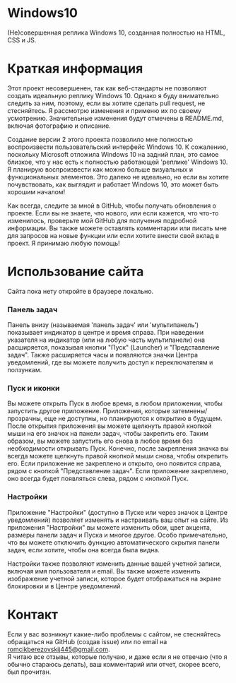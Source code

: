 # Windows10
(Не)совершенная реплика Windows 10, созданная полностью на HTML, CSS и JS.

# Краткая информация
Этот проект несовершенен, так как веб-стандарты не позволяют создать идеальную реплику Windows 10. 
Однако я буду внимательно следить за ним, поэтому, если вы хотите сделать pull request, не стесняйтесь. Я рассмотрю изменения и применю их по своему усмотрению. Значительные изменения будут отмечены в README.md, включая фотографию и описание.

Создание версии 2 этого проекта позволило мне полностью воспроизвести пользовательский интерфейс Windows 10.
К сожалению, поскольку Microsoft отложила Windows 10 на задний план, это самое близкое, что у нас есть к полностью работающей 'реплике' Windows 10.
Я планирую воспроизвести как можно больше визуальных и функциональных элементов. Это далеко не идеально, но если вы хотите почувствовать, как выглядит и работает Windows 10, это может быть хорошим началом!

Как всегда, следите за мной в GitHub, чтобы получать обновления о проекте. Если вы не знаете, что нового, или если кажется, что что-то изменилось, проверьте мой GitHub для получения подробной информации.
Вы также можете оставлять комментарии или писать мне для запросов на новые функции или если хотите внести свой вклад в проект. Я принимаю любую помощь!

# Использование сайта
Сайта пока нету откройте в браузере локально.

### Панель задач
Панель внизу (называемая 'панель задач' или 'мультипанель') показывает индикатор в центре и время справа. При наведении указателя на индикатор (или на любую часть мультипанели) она расширяется, показывая кнопки "Пуск" (Launcher) и "Представление задач". Также расширяется часы и появляются значки Центра уведомлений, где вы можете получить доступ к переключателям и ползункам.

### Пуск и иконки
Вы можете открыть Пуск в любое время, в любом приложении, чтобы запустить другое приложение. Приложения, которые затемнены/прозрачны, еще не доступны, но планируются к открытию в будущем.
После открытия приложения вы можете щелкнуть правой кнопкой мыши на его значок на панели задач, чтобы закрепить его. Таким образом, вы можете запустить его снова в любое время без необходимости открывать Пуск. Конечно, после закрепления значка вы всегда можете щелкнуть правой кнопкой мыши снова, чтобы открепить его.
Если приложение не закреплено и открыто, оно появится справа, рядом с кнопкой "Представление задач". Если приложение закреплено, оно всегда будет появляться слева, рядом с кнопкой Пуск.

### Настройки
Приложение "Настройки" (доступно в Пуске или через значок в Центре уведомлений) позволяет изменять и настраивать ваш опыт на сайте.
Из приложения "Настройки" вы можете изменить обои, цвет акцента, размеры панели задач и Пуска и многое другое.
Особо примечательно, что вы можете отключить функцию автоматического скрытия панели задач, если хотите, чтобы она всегда была видна.

Настройки также позволяют изменить данные вашей учетной записи, включая имя пользователя и email.
Вы также можете изменить изображение учетной записи, которое будет отображаться на экране блокировки и в Центре уведомлений.

# Контакт
Если у вас возникнут какие-либо проблемы с сайтом, не стесняйтесь обращаться на GitHub (создав issue) или по email на romcikberezovskij445@gmail.com.<br>
Я читаю все отзывы, которые получаю, и даже если я не отвечаю (что я обычно стараюсь делать), ваш комментарий или отчет, скорее всего, был прочитан.
